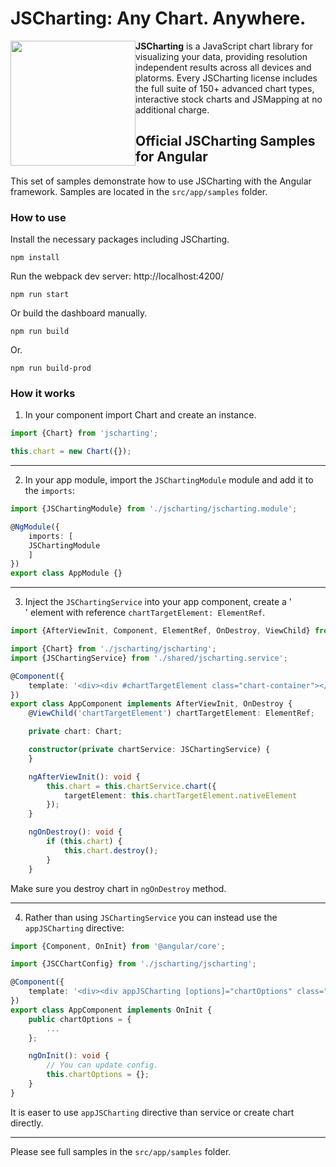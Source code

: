 # JSCharting: Any Chart. Anywhere.

<a href="https://jscharting.com"><img src="https://jscharting.com/images/logo_short.svg" style="margin:0px" align="left" hspace="10" vspace="6" width="200" ></a>

**JSCharting** is a JavaScript chart library for visualizing your data, providing resolution 
independent results across all devices and platorms. Every JSCharting license includes the 
full suite of 150+ advanced chart types, interactive stock charts and JSMapping at no additional charge.

## Official JSCharting Samples for Angular

This set of samples demonstrate how to use JSCharting with the Angular framework. Samples are located in the `src/app/samples` folder.

### How to use

Install the necessary packages including JSCharting.

```console
npm install
```

Run the webpack dev server: http://localhost:4200/

```console
npm run start
```

Or build the dashboard manually.

```console
npm run build
```

Or.

```console
npm run build-prod
```

### How it works

1) In your component import Chart and create an instance.

```typescript
import {Chart} from 'jscharting';

this.chart = new Chart({});
```

----

2) In your app module, import the `JSChartingModule` module and add it to the `imports`:

```typescript
import {JSChartingModule} from './jscharting/jscharting.module';

@NgModule({
	imports: [
	JSChartingModule
	]
})
export class AppModule {}
```

----

3) Inject the `JSChartingService` into your app component, create a '<div>' element with reference `chartTargetElement: ElementRef`.

```typescript
import {AfterViewInit, Component, ElementRef, OnDestroy, ViewChild} from '@angular/core';

import {Chart} from './jscharting/jscharting';
import {JSChartingService} from './shared/jscharting.service';

@Component({
	template: '<div><div #chartTargetElement class="chart-container"></div></div>'
})
export class AppComponent implements AfterViewInit, OnDestroy {
	@ViewChild('chartTargetElement') chartTargetElement: ElementRef;

	private chart: Chart;

	constructor(private chartService: JSChartingService) {
	}

	ngAfterViewInit(): void {
		this.chart = this.chartService.chart({
			targetElement: this.chartTargetElement.nativeElement
		});
	}

	ngOnDestroy(): void {
		if (this.chart) {
			this.chart.destroy();
		}
	}
```

Make sure you destroy chart in `ngOnDestroy` method.

----

4) Rather than using `JSChartingService` you can instead use the `appJSCharting` directive:

```typescript
import {Component, OnInit} from '@angular/core';

import {JSCChartConfig} from './jscharting/jscharting';

@Component({
	template: '<div><div appJSCharting [options]="chartOptions" class="chart-container"></div></div>'
})
export class AppComponent implements OnInit {
	public chartOptions = {
		...
	};

	ngOnInit(): void {
		// You can update config.
		this.chartOptions = {};
	}
}
```

It is easer to use `appJSCharting` directive than service or create chart directly.

----

Please see full samples in the `src/app/samples` folder.

